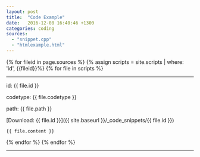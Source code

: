 ```yaml
---
layout: post
title:  "Code Example"
date:   2016-12-08 16:40:46 +1300
categories: coding
sources: 
  - "snippet.cpp"
  - "htmlexample.html"
---
```


{% for fileid in page.sources %}
{% assign scripts = site.scripts | where: 'id', {{fileid}}%}
{% for file in scripts %}

<hr/>

id: {{ file.id }}

codetype: {{ file.codetype }}

path: {{ file.path }}

[Download: {{ file.id }}]({{ site.baseurl }}/_code_snippets/{{ file.id }})

```{{ file.codetype }}
{{ file.content }}
```

{% endfor %}
{% endfor %}
<hr/>